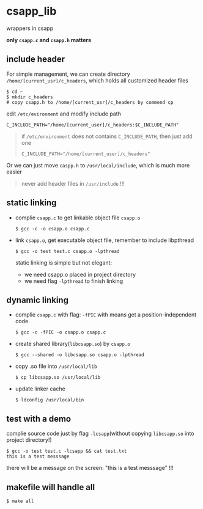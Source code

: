 # csapp_lib
wrappers in csapp

**only `csapp.c` and `csapp.h` matters**

## include header

For simple management, we can create directory `/home/[current_usr]/c_headers`, which holds all customized header files

```shell
$ cd ~
$ mkdir c_headers
# copy csapp.h to /home/[current_usr]/c_headers by commend cp
```

edit `/etc/evironment` and modify include path

```shell
C_INCLUDE_PATH="/home/[current_user]/c_headers:$C_INCLUDE_PATH"
```

> if `/etc/environment` does not contains `C_INCLUDE_PATH`, then just add one
> 
> ```shell
> C_INCLUDE_PATH="/home/[current_user]/c_headers"
> ```

Or we can just move `caspp.h` to `/usr/local/include`, which is much more easier
> never add header files in `/usr/include` !!!

## static linking

* complie `csapp.c` to get linkable object file `csapp.o`
  ```shell
  $ gcc -c -o csapp.o csapp.c
  ```
* link `csapp.o`, get executable object file, remember to include libpthread
  ```shell
  $ gcc -o test test.c csapp.o -lpthread 
  ```

  static linking is simple but not elegant: 
  * we need csapp.o placed in project directory
  * we need flag `-lpthread` to finish linking

## dynamic linking

* complie `csapp.c` with flag: `-fPIC` with means get a position-independent code
  ```shell
  $ gcc -c -fPIC -o csapp.o csapp.c
  ```
* create shared library(`libcsapp.so`) by `csapp.o`
  ```shell
  $ gcc --shared -o libcsapp.so csapp.o -lpthread
  ```
* copy .so file into `/usr/local/lib`
  ```shell
  $ cp libcsapp.so /usr/local/lib
  ```
* update linker cache
  ```shell
  $ ldconfig /usr/local/bin
  ```

## test with a demo

complie source code just by flag `-lcsapp`(without copying `libcsapp.so` into project directory!)
  ```shell
  $ gcc -o test test.c -lcsapp && cat test.txt
  this is a test messsage
  ```

there will be a message on the screen: "this is a test messsage" !!!


## makefile will handle all

```shell
$ make all
```